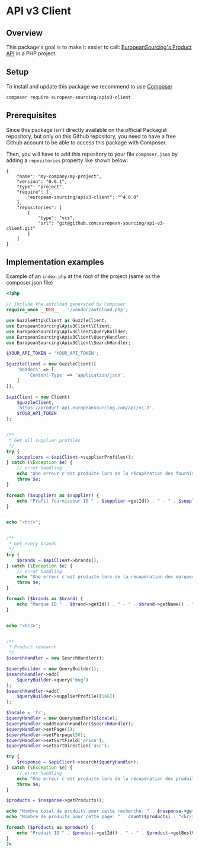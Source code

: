 # API v3 Client

## Overview

This package's goal is to make it easier to call:
[EuropeanSourcing's Product API](https://product-api.europeansourcing.com/public/index.html) in a PHP project.

## Setup

To install and update this package we recommend to use [Composer](https://getcomposer.org/)

```shell
composer require european-sourcing/apiv3-client
```

## Prerequisites 

Since this package isn't directly available on the official Packagist repository, but only on this Github repository,
you need to have a free Github account to be able to access this package with Composer.

Then, you will have to add this repository to your file `composer.json` by adding a `repositories` property like
shown below:

```
{
    "name": "my-company/my-project",
    "version": "0.0.1",
    "type": "project",
    "require": {
        "european-sourcing/apiv3-client": "^4.0.0"
    },
    "repositories": [
        {
            "type": "vcs",
            "url": "git@github.com:european-sourcing/api-v3-client.git"
        }
    ]
}
```

## Implementation examples

Example of an `index.php` at the root of the project (same as the composer.json file)

```php
<?php

// Include the autoload generated by Composer
require_once __DIR__ . '/vendor/autoload.php';

use GuzzleHttp\Client as GuzzleClient;
use EuropeanSourcing\Apiv3Client\Client;
use EuropeanSourcing\Apiv3Client\QueryBuilder;
use EuropeanSourcing\Apiv3Client\QueryHandler;
use EuropeanSourcing\Apiv3Client\SearchHandler;

$YOUR_API_TOKEN = 'YOUR_API_TOKEN';

$guzzleClient = new GuzzleClient([
    'headers' => [
        'Content-Type' => 'application/json',
    ]
]);

$apiClient = new Client(
    $guzzleClient,
    'https://product-api.europeansourcing.com/api/v1.1',
    $YOUR_API_TOKEN
);


/**
 * Get all supplier profiles
 */
try {
    $suppliers = $apiClient->supplierProfiles();
} catch (\Exception $e) {
    // error handling
    echo "Une erreur c'est produite lors de la récupération des fournisseurs: " . $e->getMessage();
    throw $e;
}

foreach ($suppliers as $supplier) {
    echo "Profil fournisseur ID " . $supplier->getId() . " - " . $supplier->getName() . "<br/>";
}


echo "<hr/>";


/**
 * Get every brands
 */
try {
    $brands = $apiClient->brands();
} catch (\Exception $e) {
    // error handling
    echo "Une erreur c'est produite lors de la récupération des marques: " . $e->getMessage();
    throw $e;
}

foreach ($brands as $brand) {
    echo "Marque ID " . $brand->getId() . " - " . $brand->getName() . "<br/>";
}


echo "<hr/>";


/**
 * Product research
 */
$searchHandler = new SearchHandler();

$queryBuilder = new QueryBuilder();
$searchHandler->add(
    $queryBuilder->query('mug')
);
$searchHandler->add(
    $queryBuilder->supplierProfile([166])
);

$locale = 'fr';
$queryHandler = new QueryHandler($locale);
$queryHandler->addSearchHandler($searchHandler);
$queryHandler->setPage(1);
$queryHandler->setPerpage(50);
$queryHandler->setSortField('price');
$queryHandler->setSortDirection('asc');

try {
    $response = $apiClient->search($queryHandler);
} catch (\Exception $e) {
    // error handling
    echo "Une erreur c'est produite lors de la récupération des produits: " . $e->getMessage();
    throw $e;
}

$products = $response->getProducts();

echo "Nombre total de produits pour cette recherche: " . $response->getTotalProducts() . "<br/>";
echo "Nombre de produits pour cette page: " . count($products) . "<br/>";

foreach ($products as $product) {
    echo "Produit ID " . $product->getId() . " - " . $product->getBestVariant()->getName() . "<br/>";
}
?>
```
